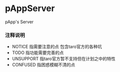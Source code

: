 # pAppServer
pApp's Server

### 注释说明
- NOTICE 指需要注意的点 包含taro官方的各种坑
- TODO 指功能需要完善的点
- UNSUPPORT 指taro官方暂不支持但在计划之中的特性
- CONFUSED 指困惑模糊不清的点